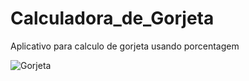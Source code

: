 # Calculadora_de_Gorjeta

Aplicativo para calculo de gorjeta usando porcentagem

![Gorjeta](https://uploaddeimagens.com.br/images/001/263/335/thumb/gorjeta.jpg?1516843764)
